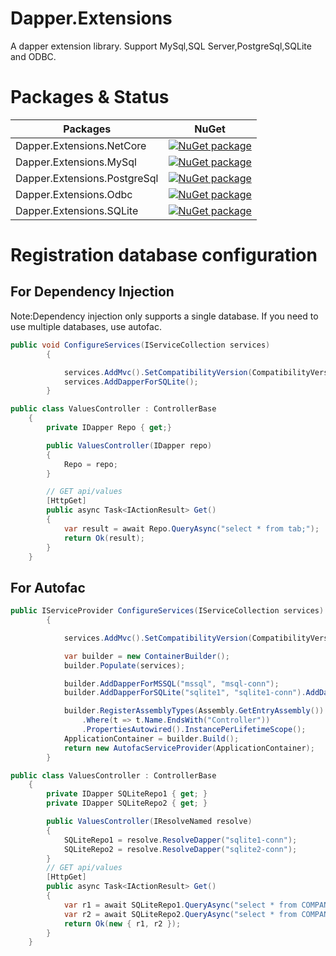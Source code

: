 # Dapper.Extensions
A dapper extension library. Support MySql,SQL Server,PostgreSql,SQLite and ODBC.

# Packages & Status
Packages | NuGet
---------|------
Dapper.Extensions.NetCore|[![NuGet package](https://buildstats.info/nuget/Dapper.Extensions.NetCore)](https://www.nuget.org/packages/Dapper.Extensions.NetCore)
Dapper.Extensions.MySql|[![NuGet package](https://buildstats.info/nuget/Dapper.Extensions.MySql)](https://www.nuget.org/packages/DDapper.Extensions.MySql)
Dapper.Extensions.PostgreSql|[![NuGet package](https://buildstats.info/nuget/Dapper.Extensions.PostgreSql)](https://www.nuget.org/packages/Dapper.Extensions.PostgreSql)
Dapper.Extensions.Odbc|[![NuGet package](https://buildstats.info/nuget/Dapper.Extensions.Odbc)](https://www.nuget.org/packages/Dapper.Extensions.Odbc)
Dapper.Extensions.SQLite|[![NuGet package](https://buildstats.info/nuget/Dapper.Extensions.SQLite)](https://www.nuget.org/packages/Dapper.Extensions.SQLite)



# Registration database configuration


## For Dependency Injection

Note:Dependency injection only supports a single database. If you need to use multiple databases, use autofac.

```csharp
public void ConfigureServices(IServiceCollection services)
		{

			services.AddMvc().SetCompatibilityVersion(CompatibilityVersion.Version_2_1).AddControllersAsServices();
			services.AddDapperForSQLite();
		}
```

```csharp
public class ValuesController : ControllerBase
	{
		private IDapper Repo { get;}

		public ValuesController(IDapper repo)
		{
			Repo = repo;
		}

		// GET api/values
		[HttpGet]
		public async Task<IActionResult> Get()
		{
			var result = await Repo.QueryAsync("select * from tab;");
			return Ok(result);
		}
	}
```
## For Autofac

```csharp
public IServiceProvider ConfigureServices(IServiceCollection services)
		{

			services.AddMvc().SetCompatibilityVersion(CompatibilityVersion.Version_2_1).AddControllersAsServices();

			var builder = new ContainerBuilder();
			builder.Populate(services);

			builder.AddDapperForMSSQL("mssql", "msql-conn");
			builder.AddDapperForSQLite("sqlite1", "sqlite1-conn").AddDapperForSQLite("sqlite2", "sqlite2-conn");

			builder.RegisterAssemblyTypes(Assembly.GetEntryAssembly())
				.Where(t => t.Name.EndsWith("Controller"))
				.PropertiesAutowired().InstancePerLifetimeScope();
			ApplicationContainer = builder.Build();
			return new AutofacServiceProvider(ApplicationContainer);
		}
```


```csharp
public class ValuesController : ControllerBase
	{
		private IDapper SQLiteRepo1 { get; }
        private IDapper SQLiteRepo2 { get; }

        public ValuesController(IResolveNamed resolve)
        {
            SQLiteRepo1 = resolve.ResolveDapper("sqlite1-conn");
            SQLiteRepo2 = resolve.ResolveDapper("sqlite2-conn");
        }
		// GET api/values
		[HttpGet]
		public async Task<IActionResult> Get()
		{
			var r1 = await SQLiteRepo1.QueryAsync("select * from COMPANY LIMIT 1 OFFSET 0");
            var r2 = await SQLiteRepo2.QueryAsync("select * from COMPANY LIMIT 1 OFFSET 0");
            return Ok(new { r1, r2 });
		}
	}
```
